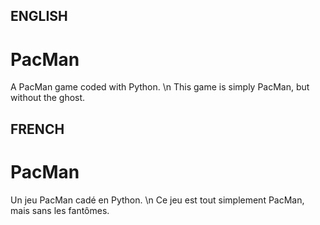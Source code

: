 ##  ENGLISH  ##
# PacMan #
A PacMan game coded with Python. \n
This game is simply PacMan, but without the ghost.

##  FRENCH  ##
# PacMan #
Un jeu PacMan cadé en Python. \n
Ce jeu est tout simplement PacMan, mais sans les fantômes.
